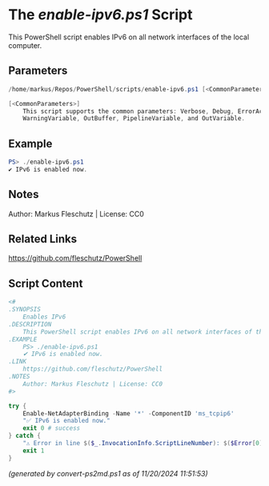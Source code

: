 The *enable-ipv6.ps1* Script
===========================

This PowerShell script enables IPv6 on all network interfaces of the local computer.

Parameters
----------
```powershell
/home/markus/Repos/PowerShell/scripts/enable-ipv6.ps1 [<CommonParameters>]

[<CommonParameters>]
    This script supports the common parameters: Verbose, Debug, ErrorAction, ErrorVariable, WarningAction, 
    WarningVariable, OutBuffer, PipelineVariable, and OutVariable.
```

Example
-------
```powershell
PS> ./enable-ipv6.ps1
✔ IPv6 is enabled now.

```

Notes
-----
Author: Markus Fleschutz | License: CC0

Related Links
-------------
https://github.com/fleschutz/PowerShell

Script Content
--------------
```powershell
<#
.SYNOPSIS
	Enables IPv6
.DESCRIPTION
	This PowerShell script enables IPv6 on all network interfaces of the local computer.
.EXAMPLE
	PS> ./enable-ipv6.ps1
	✔ IPv6 is enabled now.
.LINK
	https://github.com/fleschutz/PowerShell
.NOTES
	Author: Markus Fleschutz | License: CC0
#>

try {
	Enable-NetAdapterBinding -Name '*' -ComponentID 'ms_tcpip6'
	"✅ IPv6 is enabled now."
	exit 0 # success
} catch {
	"⚠️ Error in line $($_.InvocationInfo.ScriptLineNumber): $($Error[0])"
	exit 1
}
```

*(generated by convert-ps2md.ps1 as of 11/20/2024 11:51:53)*
